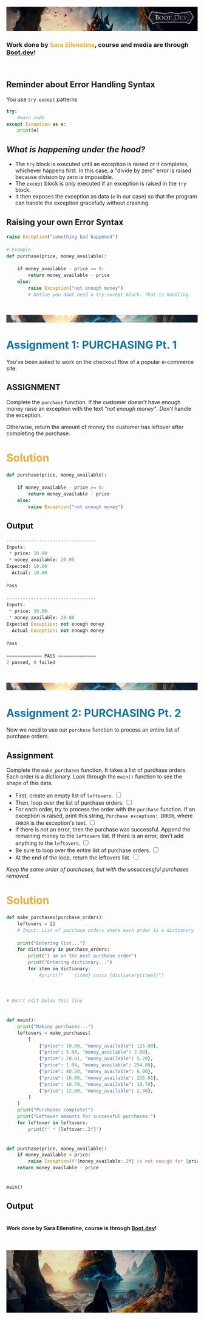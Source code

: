 ![alt text](img/image-3.png)

### Work done by <span style="color:#ECAD35">Sara Eilenstine</span>, course and media are through <a href="https://www.boot.dev/">Boot.dev</a>!

<br>

## Reminder about Error Handling Syntax

You use `try-except` patterns

```python
try:
    #main code
except Exception as e:
    print(e)
```

## _What is happening under the hood?_

- The `try` block is executed until an exception is raised or it completes, whichever happens first. In this case, a "divide by zero" error is raised because division by zero is impossible.
- The `except` block is only executed if an exception is raised in the `try` block.
- It then exposes the exception as data (`e` in our case) so that the program can handle the exception gracefully without crashing.

## Raising your own Error Syntax

```python
raise Exception("something bad happened")

# Example
def purchase(price, money_available):

    if money_available - price >= 0:
        return money_available - price
    else:
        raise Exception("not enough money")
        # Notice you dont need a try-except block. That is handling.
```

  <br>

![alt text](img/image-6.png)

# <span style="color:#0F77A5"><strong>Assignment 1: PURCHASING Pt. 1</strong></span>

You've been asked to work on the checkout flow of a popular e-commerce site.

## ASSIGNMENT

Complete the `purchase` function. If the customer doesn't have enough money raise an exception with the text _"not enough money"_. _Don't_ handle the exception.

Otherwise, return the amount of money the customer has leftover after completing the purchase.

# <span style="color:#ECAD35">Solution</span>

```python
def purchase(price, money_available):

    if money_available - price >= 0:
        return money_available - price
    else:
        raise Exception("not enough money")

```

## Output

```python
---------------------------------
Inputs:
 * price: 10.00
 * money_available: 20.00
Expected: 10.00
  Actual: 10.00

Pass

---------------------------------
Inputs:
 * price: 30.00
 * money_available: 20.00
Expected Exception: not enough money
  Actual Exception: not enough money

Pass

============= PASS ==============
2 passed, 0 failed
```

<br>

![alt text](img/image-6.png)

# <span style="color:#0F77A5"><strong>Assignment 2: PURCHASING Pt. 2</strong></span>

Now we need to use our `purchase` function to process an entire list of purchase orders.

## Assignment

Complete the `make_purchases` function. It takes a list of purchase orders. Each order is a dictionary. Look through the `main()` function to see the shape of this data.

- First, create an empty list of `leftovers`. <input type="checkbox" unchecked/>
- Then, loop over the list of purchase orders. <input type="checkbox" unchecked/>
- For each order, try to process the order with the `purchase` function. If an exception is raised, print this string, `Purchase exception: ERROR`, where `ERROR` is the exception's text. <input type="checkbox" unchecked/>
- If there is _not_ an error, then the purchase was successful. Append the remaining money to the `leftovers` list. If there is an error, don't add anything to the `leftovers`. <input type="checkbox" unchecked/>
- Be sure to loop over the entire list of purchase orders. <input type="checkbox" unchecked/>
- At the end of the loop, return the leftovers list. <input type="checkbox" unchecked/>

_Keep the same order of purchases, but with the unsuccessful purchases removed._

# <span style="color:#ECAD35">Solution</span>

```python
def make_purchases(purchase_orders):
    leftovers = []
    # Input: List of purchase orders where each order is a dictionary

    print("Entering list...")
    for dictionary in purchase_orders:
        print("I am on the next purchase order")
        print("Entering dictionary...")
        for item in dictionary:
            #print(f"    {item} costs {dictionary[item]}")



# Don't edit below this line


def main():
    print("Making purchases...")
    leftovers = make_purchases(
        [
            {"price": 10.00, "money_available": 125.00},
            {"price": 5.00, "money_available": 2.00},
            {"price": 20.01, "money_available": 5.20},
            {"price": 1.04, "money_available": 254.00},
            {"price": 40.20, "money_available": 6.00},
            {"price": 16.00, "money_available": 235.01},
            {"price": 10.70, "money_available": 10.70},
            {"price": 12.00, "money_available": 2.30},
        ]
    )
    print("Purchases complete!")
    print("Leftover amounts for successful purchases:")
    for leftover in leftovers:
        print(f" * {leftover:.2f}")


def purchase(price, money_available):
    if money_available < price:
        raise Exception(f"{money_available:.2f} is not enough for {price:.2f}")
    return money_available - price


main()
```

## Output

```python

```

#### Work done by Sara Eilenstine, course is through <a href="https://www.boot.dev/">Boot.dev</a>!

<br>

![alt text](img/image-4.png)
